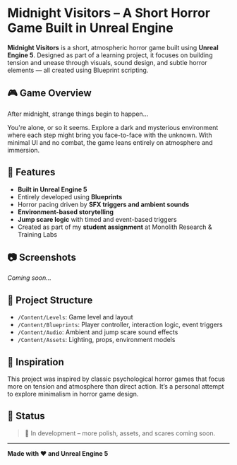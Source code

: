 # Midnight Visitors – A Short Horror Game Built in Unreal Engine

**Midnight Visitors** is a short, atmospheric horror game built using **Unreal Engine 5**. Designed as part of a learning project, it focuses on building tension and unease through visuals, sound design, and subtle horror elements — all created using Blueprint scripting.

## 🎮 Game Overview

After midnight, strange things begin to happen...

You're alone, or so it seems. Explore a dark and mysterious environment where each step might bring you face-to-face with the unknown. With minimal UI and no combat, the game leans entirely on atmosphere and immersion.

## 🧱 Features

- **Built in Unreal Engine 5**
- Entirely developed using **Blueprints**
- Horror pacing driven by **SFX triggers and ambient sounds**
- **Environment-based storytelling**
- **Jump scare logic** with timed and event-based triggers
- Created as part of my **student assignment** at Monolith Research & Training Labs

## 📷 Screenshots

*Coming soon...*

## 📁 Project Structure

- `/Content/Levels`: Game level and layout
- `/Content/Blueprints`: Player controller, interaction logic, event triggers
- `/Content/Audio`: Ambient and jump scare sound effects
- `/Content/Assets`: Lighting, props, environment models

## 🧠 Inspiration

This project was inspired by classic psychological horror games that focus more on tension and atmosphere than direct action. It’s a personal attempt to explore minimalism in horror game design.

## 🚧 Status

> 🔨 In development – more polish, assets, and scares coming soon.

---

**Made with ❤️ and Unreal Engine 5**

